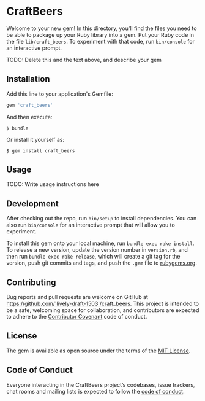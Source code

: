 # CraftBeers

Welcome to your new gem! In this directory, you'll find the files you need to be able to package up your Ruby library into a gem. Put your Ruby code in the file `lib/craft_beers`. To experiment with that code, run `bin/console` for an interactive prompt.

TODO: Delete this and the text above, and describe your gem

## Installation

Add this line to your application's Gemfile:

```ruby
gem 'craft_beers'
```

And then execute:

    $ bundle

Or install it yourself as:

    $ gem install craft_beers

## Usage

TODO: Write usage instructions here

## Development

After checking out the repo, run `bin/setup` to install dependencies. You can also run `bin/console` for an interactive prompt that will allow you to experiment.

To install this gem onto your local machine, run `bundle exec rake install`. To release a new version, update the version number in `version.rb`, and then run `bundle exec rake release`, which will create a git tag for the version, push git commits and tags, and push the `.gem` file to [rubygems.org](https://rubygems.org).

## Contributing

Bug reports and pull requests are welcome on GitHub at https://github.com/'lively-draft-1503'/craft_beers. This project is intended to be a safe, welcoming space for collaboration, and contributors are expected to adhere to the [Contributor Covenant](http://contributor-covenant.org) code of conduct.

## License

The gem is available as open source under the terms of the [MIT License](https://opensource.org/licenses/MIT).

## Code of Conduct

Everyone interacting in the CraftBeers project’s codebases, issue trackers, chat rooms and mailing lists is expected to follow the [code of conduct](https://github.com/'lively-draft-1503'/craft_beers/blob/master/CODE_OF_CONDUCT.md).
